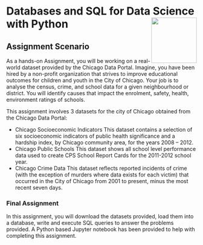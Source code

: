 # Databases and SQL for Data Science with Python <img src="https://raw.githubusercontent.com/roshangrewal/IBM-Data-Science-Professional-Certification/master/IBM-Banner.png" align="right" width="120" />

## Assignment Scenario

As a hands-on Assignment, you will be working on a real-world dataset provided by the Chicago Data Portal. Imagine, you have been hired by a non-profit organization that strives to improve educational outcomes for children and youth in the City of Chicago. Your job is to analyse the census, crime, and school data for a given neighbourhood or district. You will identify causes that impact the enrolment, safety, health, environment ratings of schools.


This assignment involves 3 datasets for the city of Chicago obtained from the Chicago Data Portal:

- Chicago Socioeconomic Indicators
This dataset contains a selection of six socioeconomic indicators of public health significance and a hardship index, by Chicago community area, for the years 2008 – 2012.
- Chicago Public Schools
This dataset shows all school level performance data used to create CPS School Report Cards for the 2011-2012 school year.
- Chicago Crime Data
This dataset reflects reported incidents of crime (with the exception of murders where data exists for each victim) that occurred in the City of Chicago from 2001 to present, minus the most recent seven days.

### Final Assignment

In this assignment, you will download the datasets provided, load them into a database, write and execute SQL queries to answer the problems provided. A Python based Jupyter notebook has been provided to help with completing this assignment. 

